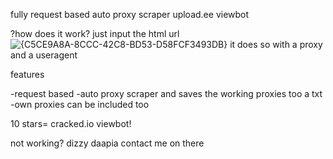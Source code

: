 fully request based auto proxy scraper upload.ee viewbot



?how does it work?
just input the html url
![{C5CE9A8A-8CCC-42C8-BD53-D58FCF3493DB}](https://github.com/user-attachments/assets/b2095050-21d0-4abb-9d3d-e1df9e55b41a)
it does so with a proxy and a useragent


features

-request based
-auto proxy scraper and saves the working proxies too a txt
-own proxies can be included too



10 stars= cracked.io viewbot!


not working? dizzy daapia
contact me on there
